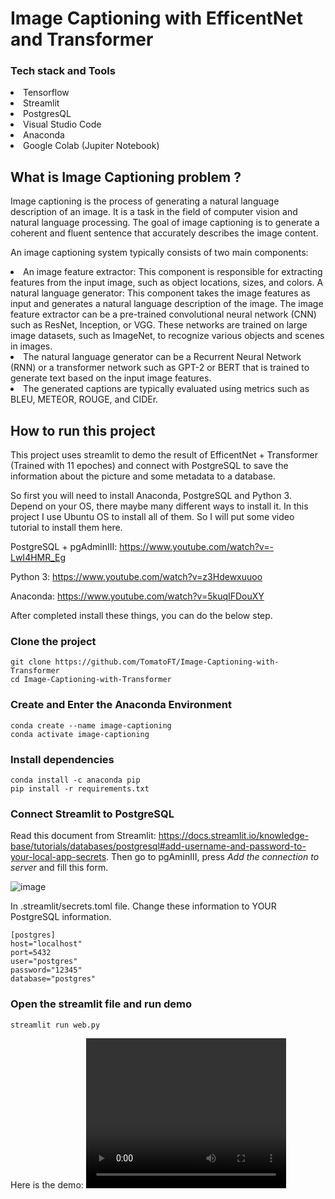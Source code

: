# Image Captioning with EfficentNet and Transformer
<h3>Tech stack and Tools</h3> 
<li>Tensorflow</li>
<li>Streamlit</li>
<li>PostgresQL</li>
<li>Visual Studio Code</li>
<li>Anaconda</li>
<li>Google Colab (Jupiter Notebook)</li>

## What is Image Captioning problem ?
<p>Image captioning is the process of generating a natural language description of an image. It is a task in the field of computer vision and natural language processing. The goal of image captioning is to generate a coherent and fluent sentence that accurately describes the image content.</p>

An image captioning system typically consists of two main components:

<li>An image feature extractor: This component is responsible for extracting features from the input image, such as object locations, sizes, and colors.
A natural language generator: This component takes the image features as input and generates a natural language description of the image. The image feature extractor can be a pre-trained convolutional neural network (CNN) such as ResNet, Inception, or VGG. These networks are trained on large image datasets, such as ImageNet, to recognize various objects and scenes in images.

<li>The natural language generator can be a Recurrent Neural Network (RNN) or a transformer network such as GPT-2 or BERT that is trained to generate text based on the input image features.</li>

<li>The generated captions are typically evaluated using metrics such as BLEU, METEOR, ROUGE, and CIDEr.</li>

## How to run this project

This project uses streamlit to demo the result of EfficentNet + Transformer (Trained with 11 epoches) and connect with PostgreSQL to save the information about the picture and some metadata to a database.

So first you will need to install Anaconda, PostgreSQL and Python 3. Depend on your OS, there maybe many different ways to install it. In this project I use Ubuntu OS to install all of them. So I will put some video tutorial to install them here.

PostgreSQL + pgAdminIII: https://www.youtube.com/watch?v=-LwI4HMR_Eg

Python 3: https://www.youtube.com/watch?v=z3Hdewxuuoo

Anaconda: https://www.youtube.com/watch?v=5kuqIFDouXY

After completed install these things, you can do the below step.
### Clone the project

```
git clone https://github.com/TomatoFT/Image-Captioning-with-Transformer
cd Image-Captioning-with-Transformer
```
### Create and Enter the Anaconda Environment

```
conda create --name image-captioning
conda activate image-captioning
```
### Install dependencies
```
conda install -c anaconda pip
pip install -r requirements.txt
```

### Connect Streamlit to PostgreSQL
Read this document from Streamlit: https://docs.streamlit.io/knowledge-base/tutorials/databases/postgresql#add-username-and-password-to-your-local-app-secrets. Then go to pgAminIII, press _Add the connection to server_ and fill this form.


![image](https://user-images.githubusercontent.com/79329526/213474760-fb74bf0c-52b5-4f75-a098-9cfceb068756.png)

In .streamlit/secrets.toml file. Change these information to YOUR PostgreSQL information. 

```
[postgres]
host="localhost"
port=5432
user="postgres"
password="12345"
database="postgres"
```
### Open the streamlit file and run demo

```
streamlit run web.py
```

Here is the demo: 
<video width="320" height="240" controls>
  <source src="model/demo_image_captioning.webm" type="video/mp4>
</video>
